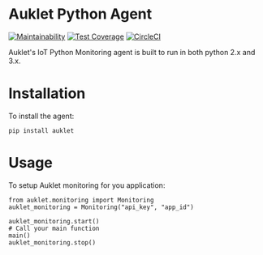 # Auklet Python Agent
[![Maintainability](https://api.codeclimate.com/v1/badges/7c2cd3bc63a70ac7fd73/maintainability)](https://codeclimate.com/repos/5a54e10be3d6cb4d7d0007a8/maintainability)    [![Test Coverage](https://api.codeclimate.com/v1/badges/7c2cd3bc63a70ac7fd73/test_coverage)](https://codeclimate.com/repos/5a54e10be3d6cb4d7d0007a8/test_coverage)  [![CircleCI](https://circleci.com/gh/ESG-USA/Auklet-Agent-Python.svg?style=svg)](https://circleci.com/gh/ESG-USA/Auklet-Agent-Python)


Auklet's IoT Python Monitoring agent is built to run in both python 2.x and 3.x.

# Installation

To install the agent:

	pip install auklet


# Usage

To setup Auklet monitoring for you application:

    from auklet.monitoring import Monitoring
    auklet_monitoring = Monitoring("api_key", "app_id")

    auklet_monitoring.start()
    # Call your main function
    main()
    auklet_monitoring.stop()
